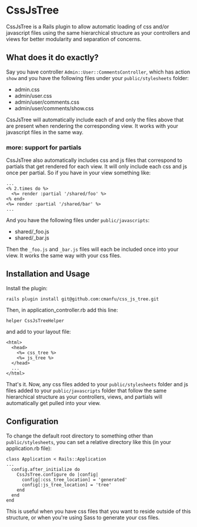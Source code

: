  CssJsTree
=======
CssJsTree is a Rails plugin to allow automatic loading of css and/or javascript files using the same hierarchical structure as your controllers and views for better modularity and separation of concerns.

## What does it do exactly?
Say you have controller `Admin::User::CommentsController`, which has action `show` and you have the following files under your `public/stylesheets` folder:

- admin.css
- admin/user.css
- admin/user/comments.css
- admin/user/comments/show.css

CssJsTree will automatically include each of and only the files above that are present when rendering the corresponding view.  It works with your javascript files in the same way.

### more: support for partials
CssJsTree also automatically includes css and js files that correspond to partials that get rendered for each view.  It will only include each css and js once per partial.  So if you have in your view something like:

    ...
    <% 2.times do %>
      <%= render :partial '/shared/foo' %>
    <% end>
    <%= render :partial '/shared/bar' %>
    ...

And you have the following files under `public/javascripts`:

- shared/_foo.js
- shared/_bar.js

Then the `_foo.js` and `_bar.js` files will each be included once into your view.  It works the same way with your css files.

## Installation and Usage
Install the plugin:

    rails plugin install git@github.com:cmanfu/css_js_tree.git

Then, in application_controller.rb add this line:

    helper CssJsTreeHelper

and add to your layout file:

    <html>
      <head>
        <%= css_tree %>
        <%= js_tree %>
      </head>
      ...
    </html>

That's it.  Now, any css files added to your `public/stylesheets` folder and js files added to your `public/javascripts` folder that follow the same hierarchical structure as your controllers, views, and partials will automatically get pulled into your view.

## Configuration
To change the default root directory to something other than `public/stylesheets`, you can set a relative directory like this (in your application.rb file):

    class Application < Rails::Application
    ...
      config.after_initialize do
        CssJsTree.configure do |config|
          config[:css_tree_location] = 'generated'
          config[:js_tree_location] = 'tree'
        end
      end
    end

This is useful when you have css files that you want to reside outside of this structure, or when you're using Sass to generate your css files.
